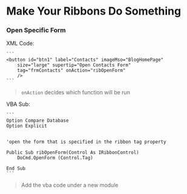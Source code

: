 # Make Your Ribbons Do Something

### Open Specific Form

XML Code:

    ```
    <button id="btn1" label="Contacts" imageMso="BlogHomePage"
        size="large" supertip="Open Contacts Form"
        tag="frmContacts" onAction="ribOpenForm"
        />
    ```

> `onAction` decides which function will be run

VBA Sub:

    ```
    Option Compare Database
    Option Explicit


    'open the form that is specified in the ribbon tag property

    Public Sub ribOpenForm(Control As IRibbonControl)
        DoCmd.OpenForm (Control.Tag)
        
    End Sub
    ```

> Add the vba code under a new module
 